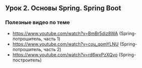 ## Урок 2. Основы Spring. Spring Boot
### Полезные видео по теме
- https://www.youtube.com/watch?v=BmBr5diz8WA (Spring-потрошитель, часть 1)
- https://www.youtube.com/watch?v=cou_qomYLNU (Spring-потрошитель, часть 2)
- https://www.youtube.com/watch?v=rd6wxPzXQvo (Spring-построитель)